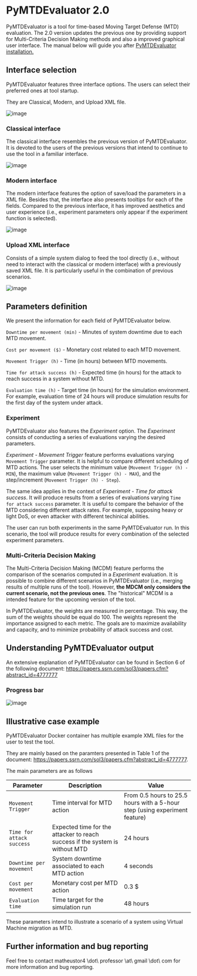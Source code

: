 # PyMTDEvaluator 2.0

PyMTDEvaluator is a tool for time-based Moving Target Defense (MTD) evaluation. The 2.0 version updates the previous one by providing support for Multi-Criteria Decision Making methods and also a improved graphical user interface. The manual below will guide you after [PyMTDEvaluator installation.](https://github.com/matheustor4/PyMTDEvaluator2/blob/main/README.md#installation) 

## Interface selection

PyMTDEvaluator features three interface options. The users can select their preferred ones at tool startup. 

They are Classical, Modern, and Upload XML file.

![image](https://github.com/user-attachments/assets/70c734ff-4099-4820-9fea-7411e9ce488e)

### Classical interface

The classical interface resembles the previous version of PyMTDEvaluator. It is devoted to the users of the previous versions that intend to continue to use the tool in a familiar interface. 

![image](https://github.com/user-attachments/assets/65f9fd44-7e2c-4d4e-a6f8-a99d20226dac)

### Modern interface

The modern interface features the option of save/load the parameters in a XML file. Besides that, the interface also presents tooltips for each of the fields. Compared to the previous interface, it has improved aesthetics and user experience (i.e., experiment parameters only appear if the experiment function is selected).  

![image](https://github.com/user-attachments/assets/0656184e-3f98-48d0-b0a4-d63e5ff0701b)

### Upload XML interface

Consists of a simple system dialog to feed the tool directly (i.e., without need to interact with the classical or modern interface) with a previously saved XML file. It is particularly useful in the combination of previous scenarios. 

![image](https://github.com/user-attachments/assets/4a76df22-a8cb-4cea-86bc-a9791270b29f)

## Parameters definition

We present the information for each field of PyMTDEvaluator below.

`Downtime per movement (min)` - Minutes of system downtime due to each MTD movement.

`Cost per movement ($)` - Monetary cost related to each MTD movement.

`Movement Trigger (h)` - Time (in hours) between MTD movements.

`Time for attack success (h)` - Expected time (in hours) for the attack to reach success in a system without MTD.

`Evaluation time (h)` - Target time (in hours) for the simulation environment. For example, evaluation time of 24 hours will produce simulation results for the first day of the system under attack.


### Experiment

PyMTDEvaluator also features the *Experiment* option. The *Experiment* consists of conducting a series of evaluations varying the desired parameters. 

*Experiment - Movement Trigger* feature performs evaluations varying `Movement Trigger` parameter. It is helpful to compare different scheduling of MTD actions. The user selects the minimum value (`Movement Trigger (h) - MIN`), the maximum value (`Movement Trigger (h) - MAX`), and the step/increment (`Movement Trigger (h) - Step`). 

The same idea applies in the context of *Experiment - Time for attack success*. It will produce results from a series of evaluations varying `Time for attack success` parameter. It is useful to compare the behavior of the MTD considering different attack rates. For example, supposing heavy or light DoS, or even attacker with different techinical abilities.

The user can run both experiments in the same PyMTDEvaluator run. In this scenario, the tool will produce results for every combination of the selected experiment parameters. 

### Multi-Criteria Decision Making

The Multi-Criteria Decision Making (MCDM) feature performs the comparison of the scenarios computed in a *Experiment* evaluation. It is possible to combine different scenarios in PyMTDEvaluator (i.e., merging results of multiple runs of the tool). However, **the MDCM only considers the current scenario, not the previous ones**. The "historical" MCDM is a intended feature for the upcoming version of the tool.

In PyMTDEvaluator, the weights are measured in percentage. This way, the sum of the weights should be equal do 100. The weights represent the importance assigned to each metric. The goals are to maximize availability and capacity, and to minimize probability of attack success and cost. 

## Understanding PyMTDEvaluator output

An extensive explanation of PyMTDEvaluator can be found in Section 6 of the following document: https://papers.ssrn.com/sol3/papers.cfm?abstract_id=4777777 

### Progress bar
![image](https://github.com/user-attachments/assets/57944b10-9317-4d20-9b66-4e2965e888c7)

## Illustrative case example

PyMTDEvaluator Docker container has multiple example XML files for the user to test the tool. 

They are mainly based on the paramters presented in Table 1 of the document: https://papers.ssrn.com/sol3/papers.cfm?abstract_id=4777777.

The main parameters are as follows


| Parameter                       | Description                                                                  | Value                                                                      |
| ------------------------------- | ---------------------------------------------------------------------------- | -------------------------------------------------------------------------- |
| ``Movement Trigger``        | Time interval for MTD action                                                 | From 0.5 hours to 25.5 hours with a 5-hour step (using experiment feature) |
| ``Time for attack success`` | Expected time for the attacker to reach success if the system is without MTD | 24 hours                                                                   |
| ``Downtime per movement``   | System downtime associated to each MTD action                                | 4 seconds                                                                  |
| ``Cost per movement``       | Monetary cost per MTD action                                                 | 0.3 $                                                                      |
| ``Evaluation time``         | Time target for the simulation run                                           | 48 hours                                                                   |

These parameters intend to illustrate a scenario of a system using Virtual Machine migration as MTD.

## Further information and bug reporting

Feel free to contact matheustor4 \dot\ professor \at\ gmail \dot\ com for more information and bug reporting. 




